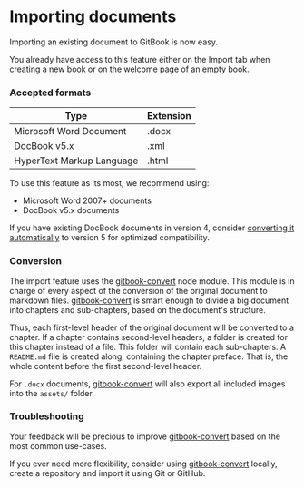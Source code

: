 # Importing documents

Importing an existing document to GitBook is now easy.

You already have access to this feature either on the Import tab when creating a new book or on the welcome page of an empty book.

### Accepted formats

| Type | Extension |
| ---- | --------- |
| Microsoft Word Document | .docx |
| DocBook v5.x | .xml |
| HyperText Markup Language | .html |

To use this feature as its most, we recommend using:
* Microsoft Word 2007+ documents
* DocBook v5.x documents

If you have existing DocBook documents in version 4, consider [converting it automatically](http://doccookbook.sourceforge.net/html/en/dbc.structure.db4-to-db5.html) to version 5 for optimized compatibility.

### Conversion

The import feature uses the [gitbook-convert](https://github.com/GitbookIO/gitbook-convert) node module. This module is in charge of every aspect of the conversion of the original document to markdown files. [gitbook-convert](https://github.com/GitbookIO/gitbook-convert) is smart enough to divide a big document into chapters and sub-chapters, based on the document's structure.

Thus, each first-level header of the original document will be converted to a chapter. If a chapter contains second-level headers, a folder is created for this chapter instead of a file. This folder will contain each sub-chapters. A `README.md` file is created along, containing the chapter preface. That is, the whole content before the first second-level header.

For `.docx` documents, [gitbook-convert](https://github.com/GitbookIO/gitbook-convert) will also export all included images into the `assets/` folder.

### Troubleshooting

Your feedback will be precious to improve [gitbook-convert](https://github.com/GitbookIO/gitbook-convert) based on the most common use-cases.

If you ever need more flexibility, consider using [gitbook-convert](https://github.com/GitbookIO/gitbook-convert) locally, create a repository and import it using Git or GitHub.